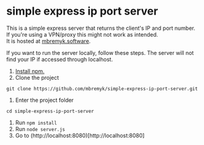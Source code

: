 # simple express ip port server

This is a simple express server that returns the client's IP and port number. If you're using a VPN/proxy this might not work as intended.  
It is hosted at [mbremyk.software](https://mbremyk.software).

If you want to run the server locally, follow these steps. The server will not find your IP if accessed through localhost.  
1. [Install npm.](https://nodejs.org/en/download/)  
1. Clone the project
  ```
  git clone https://github.com/mbremyk/simple-express-ip-port-server.git
  ```
1. Enter the project folder
  ```
  cd simple-express-ip-port-server
  ```
1. Run `npm install`
1. Run `node server.js`
1. Go to (http://localhost:8080)[http://localhost:8080]
